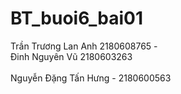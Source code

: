 # BT_buoi6_bai01
Trần Trương Lan Anh 2180608765 - 
<br>Đinh Nguyên Vũ 2180603263<br/>
<br>Nguyễn Đặng Tấn Hưng - 2180600563<br/>
